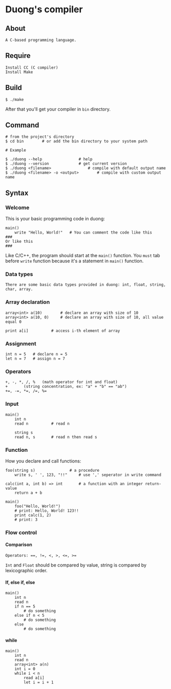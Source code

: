 # Duong's compiler
## About
	A C-based programming language.
## Require
	Install CC (C compiler)
	Install Make
## Build
	$ ./make
After that you'll get your compiler in `bin` directory.
## Command
	# from the project's directory
	$ cd bin		# or add the bin directory to your system path
	
	# Example
	
	$ ./duong --help				# help
	$ ./duong --version				# get current version
	$ ./duong <filename>				# compile with default output name
	$ ./duong <filename> -o <output> 		# compile with custom output name


## Syntax
### Welcome
This is your basic programming code in duong:
```
main()
	write "Hello, World!"	# You can comment the code like this
###
Or like this
###
```	
Like C/C++, the program should start at the `main()` function.
You `must` tab before `write` function because it's a statement in `main()` function.
### Data types
	There are some basic data types provided in duong: int, float, string, char, array.
### Array declaration
	array<int> a(10)		# declare an array with size of 10
	array<int> a(10, 0)		# declare an array with size of 10, all value equal 0
	
	print a[i]			# access i-th element of array
### Assignment
	int n = 5	# declare n = 5
	let n = 7	# assign n = 7
### Operators
	+, -, *, /, % 	(math operator for int and float)
	+		(string concentration, ex: "a" + "b" == "ab")
	+=, -=, *=, /=, %=
### Input
	main()
		int n
		read n			# read n
		
		string s
		read n, s		# read n then read s
### Function
How you declare and call functions:
```
foo(string s)				# a procedure
	write s, ' ', 123, "!!"		# use ',' seperator in write command

calc(int a, int b) => int		# a function with an integer return-value
	return a + b

main()
	foo("Hello, World!")
	# print: Hello, World! 123!!
	print calc(1, 2)
	# print: 3
```
### Flow control
#### Comparison
	Operators: ==, !=, <, >, <=, >=
`Int` and `Float` should be compared by value, string is compared by lexicographic order.
#### If, else if, else
	main()
		int n
		read n
		if n == 5
			# do something
		else if n < 5
			# do something
		else
			# do something
#### while
	main()
		int n
		read n
		array<int> a(n)
		int i = 0
		while i < n
			read a[i]
			let i = i + 1